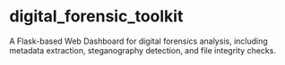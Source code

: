 # digital_forensic_toolkit
A Flask-based Web Dashboard for digital forensics analysis, including metadata extraction, steganography detection, and file integrity checks.
